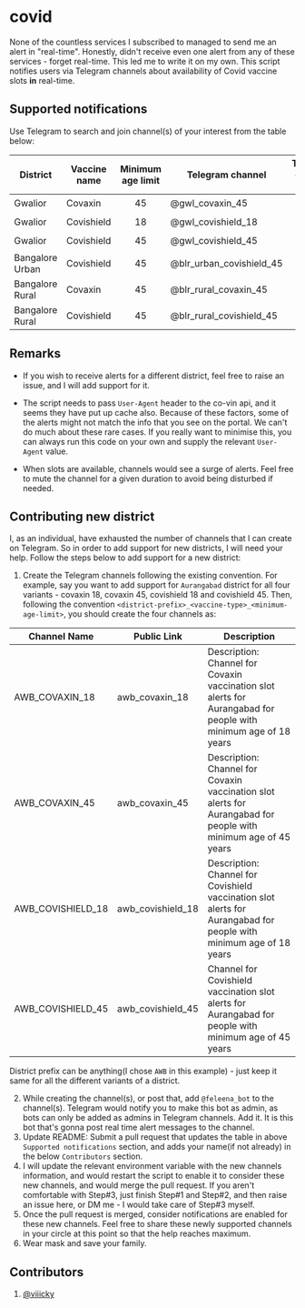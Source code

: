 # covid
None of the countless services I subscribed to managed to send me an alert in "real-time". Honestly, didn't receive even one alert from any of these services - forget real-time. This led me to write it on my own. This script notifies users via Telegram channels about availability of Covid vaccine slots **in** real-time.

## Supported notifications
Use Telegram to search and join channel(s) of your interest from the table below:  

| District | Vaccine name | Minimum age limit | Telegram channel | Telegram channel status |
| --- | --- | :---: | --- | :---: |
| Gwalior | Covaxin | 45 | @gwl_covaxin_45 | 🟢 |
| Gwalior | Covishield | 18 | @gwl_covishield_18 | 🟢 |
| Gwalior | Covishield | 45 | @gwl_covishield_45 | 🟢 |
| Bangalore Urban | Covishield | 45 | @blr_urban_covishield_45 | 🟢 |
| Bangalore Rural | Covaxin | 45 | @blr_rural_covaxin_45 | 🟢 |
| Bangalore Rural | Covishield | 45 | @blr_rural_covishield_45 | 🟢 |

## Remarks
- If you wish to receive alerts for a different district, feel free to raise an issue, and I will add support for it.

- The script needs to pass `User-Agent` header to the co-vin api, and it seems they have put up cache also. Because of these factors, some of the alerts might not match the info that you see on the portal. We can't do much about these rare cases. If you really want to minimise this, you can always run this code on your own and supply the relevant `User-Agent` value.

- When slots are available, channels would see a surge of alerts. Feel free to mute the channel for a given duration to avoid being disturbed if needed.

## Contributing new district
I, as an individual, have exhausted the number of channels that I can create on Telegram. So in order to add support for new districts, I will need your help. Follow the steps below to add support for a new district:
1. Create the Telegram channels following the existing convention. For example, say you want to add support for `Aurangabad` district for all four variants - covaxin 18, covaxin 45, covishield 18 and covishield 45. Then, following the convention `<district-prefix>_<vaccine-type>_<minimum-age-limit>`, you should create the four channels as:

  | Channel Name | Public Link | Description |
  | --- | --- | --- |
  | AWB_COVAXIN_18 | awb_covaxin_18 | Description: Channel for Covaxin vaccination slot alerts for Aurangabad for people with minimum age of 18 years |
  | AWB_COVAXIN_45 | awb_covaxin_45 | Description: Channel for Covaxin vaccination slot alerts for Aurangabad for people with minimum age of 45 years |
  | AWB_COVISHIELD_18 | awb_covishield_18 | Description: Channel for Covishield vaccination slot alerts for Aurangabad for people with minimum age of 18 years |
  | AWB_COVISHIELD_45 | awb_covishield_45 | Channel for Covishield vaccination slot alerts for Aurangabad for people with minimum age of 45 years |
  
  District prefix can be anything(I chose `AWB` in this example) - just keep it same for all the different variants of a district.
  
2. While creating the channel(s), or post that, add `@feleena_bot` to the channel(s). Telegram would notify you to make this bot as admin, as bots can only be added as admins in Telegram channels. Add it. It is this bot that's gonna post real time alert messages to the channel.
3. Update README: Submit a pull request that updates the table in above `Supported notifications` section, and adds your name(if not already) in the below `Contributors` section.
4. I will update the relevant environment variable with the new channels information, and would restart the script to enable it to consider these new channels, and would merge the pull request. If you aren't comfortable with Step#3, just finish Step#1 and Step#2, and then raise an issue here, or DM me - I would take care of Step#3 myself.
5. Once the pull request is merged, consider notifications are enabled for these new channels. Feel free to share these newly supported channels in your circle at this point so that the help reaches maximum.
6. Wear mask and save your family.

## Contributors
1. [@viiicky](https://github.com/viiicky)
